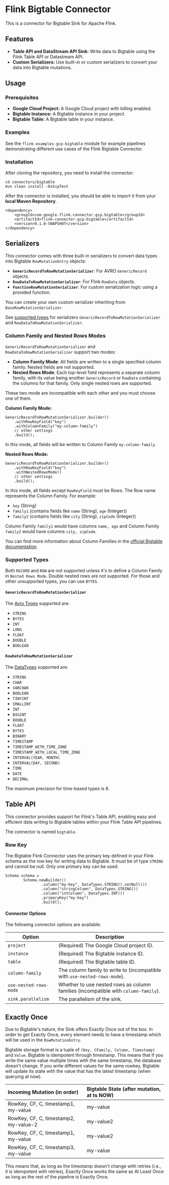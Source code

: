 # Flink Bigtable Connector

This is a connector for Bigtable Sink for Apache Flink.

## Features

*   **Table API and DataStream API Sink:** Write data to Bigtable using the Flink Table API or Datastream API.
*   **Custom Serializers:** Use built-in or custom serializers to convert your data into Bigtable mutations.

## Usage

### Prerequisites

*   **Google Cloud Project:** A Google Cloud project with billing enabled.
*   **Bigtable Instance:** A Bigtable instance in your project.
*   **Bigtable Table:** A Bigtable table in your instance.

### Examples

See the `flink-examples-gcp-bigtable` module for example pipelines demonstrating different use cases of the Flink Bigtable Connector.

### Installation

After cloning the repository, you need to install the connector:

```
cd connectors/bigtable
mvn clean install -DskipTest
```

After the connector is installed, you should be able to import it from your **local Maven Repository**.

```
<dependency>
    <groupId>com.google.flink.connector.gcp.bigtable</groupId>
    <artifactId>flink-connector-gcp-bigtable</artifactId>
    <version>0.1.0-SNAPSHOT</version>
</dependency>
```

## Serializers

This connector comes with three built-in serializers to convert data types into Bigtable `RowMutationEntry` objects:

*   **`GenericRecordToRowMutationSerializer`**: For AVRO `GenericRecord` objects.
*   **`RowDataToRowMutationSerializer`**: For Flink `RowData` objects.
*   **`FunctionRowMutationSerializer`**: For custom serialization logic using a provided function.

You can create your own custom serializer inheriting from `BaseRowMutationSerializer`.

See [supported types](#supported-types) for serializers `GenericRecordToRowMutationSerializer` and `RowDataToRowMutationSerializer`.

### Column Family and Nested Rows Modes

`GenericRecordToRowMutationSerializer` and `RowDataToRowMutationSerializer` support two modes:

*   **Column Family Mode**: All fields are written to a single specified column family. Nested fields are not supported.
*   **Nested Rows Mode**: Each top-level field represents a separate column family, with its value being another `GenericRecord` or `RowData` containing the columns for that family. Only single nested rows are supported.

These two mode are incompatible with each other and you must choose one of them.

**Column Family Mode:**

```
GenericRecordToRowMutationSerializer.builder()
    .withRowKeyField("key")
    .withColumnFamily("my-column-family")
    // other settings
    .build();
```

In this mode, all fields will be written to Column Family `my-column-family`.

**Nested Rows Mode:**

```
GenericRecordToRowMutationSerializer.builder()
    .withRowKeyField("key")
    .withNestedRowsMode()
    // other settings
    .build();
```

In this mode, all fields except `RowKeyField` must be Rows. The Row name represents the Column Family. For example:

*   `key` (String)
*   `family1` (contains fields like `name` (String), `age` (Integer))
*   `family2` (contains fields like `city` (String), `zipCode` (Integer)) 

Column Family `family1` would have columns `name, age` and Column Family `family2` would have columns `city, zipCode`.

You can find more information about Column Families in the [official Bigtable documentation](https://cloud.google.com/bigtable/docs/schema-design#column-families).

### Supported Types

Both `RECORD` and `ROW` are not supported unless it's to define a Column Family in `Nested Rows Mode`. Double nested rows are not supported. For those and other unsupported types, you can use `BYTES`.

#### `GenericRecordToRowMutationSerializer`

The [Avro Types](https://avro.apache.org/docs/1.12.0/api/java/org/apache/avro/Schema.Type.html) supported are:

* `STRING` 
* `BYTES`  
* `INT`  
* `LONG` 
* `FLOAT`  
* `DOUBLE`  
* `BOOLEAN`

#### `RowDataToRowMutationSerializer`

The [DataTypes](https://nightlies.apache.org/flink/flink-docs-release-1.19/api/java/index.html?org/apache/flink/table/api/DataTypes.html) supported are:

* `STRING`
* `CHAR`
* `VARCHAR`
* `BOOLEAN`
* `TINYINT`
* `SMALLINT`
* `INT`
* `BIGINT`
* `DOUBLE`
* `FLOAT`
* `BYTES`
* `BINARY`
* `TIMESTAMP`
* `TIMESTAMP_WITH_TIME_ZONE`
* `TIMESTAMP_WITH_LOCAL_TIME_ZONE`
* `INTERVAL(YEAR, MONTH)` 
* `INTERVAL(DAY, SECOND)`
* `TIME`
* `DATE`
* `DECIMAL` 

The maximum precision for time-based types is 6.

## Table API

This connector provides support for Flink's Table API, enabling easy and efficient data writing to Bigtable tables within your Flink Table API pipelines. 

The connector is named `bigtable`.

### Row Key

The Bigtable Flink Connector uses the primary key defined in your Flink schema as the row key for writing data to Bigtable. It must be of type `STRING` and cannot be null. Only one primary key can be used.

```
Schema schema =
        Schema.newBuilder()
                .column("my-key", DataTypes.STRING().notNull())
                .column("stringColumn", DataTypes.STRING())
                .column("intColumn", DataTypes.INT())
                .primaryKey("my-key")
                .build();
```

#### Connector Options

The following connector options are available:

| Option | Description |
|---|---|
| `project` | (Required) The Google Cloud project ID. |
| `instance` | (Required) The Bigtable instance ID. |
| `table` | (Required) The Bigtable table ID. |
| `column-family` | The column family to write to (incompatible with `use-nested-rows-mode`). |
| `use-nested-rows-mode` | Whether to use nested rows as column families (incompatible with `column-family`). |
| `sink.parallelism` | The parallelism of the sink. |

## Exactly Once

Due to Bigtable's nature, the Sink offers Exactly Once out of the box. In order to get Exactly Once, every element needs to have a timestamp which will be used in the `RowMutationEntry`.

Bigtable storage format is a tuple of `(Key, CFamily, Column, Timestamp)` and `Value`. Bigtable is idempotent through timestamp. This means that if you write the same value multiple times with the same timestamp, the database doesn't change. If you write different values for the same rowkey, Bigtable will update its state with the value that has the latest timestamp (when querying at now).

| Incoming Mutation (in order)                                  | Bigtable State (after mutation, at ts NOW) |
| :------------------------------------------------------------ | :---------------------------------------- |
| RowKey, CF, C, timestamp1, my-value                           | my-value                                   |
| RowKey, CF, C, timestamp2, my-value-2                         | my-value2                                  |
| RowKey, CF, C, timestamp1, my-value                           | my-value2                                  |
| RowKey, CF, C, timestamp3, my-value                           | my-value                                   |

This means that, as long as the timestamp doesn't change with retries (i.e., it is idempotent with retries), Exactly Once works the same as At Least Once as long as the rest of the pipeline is Exactly Once.


